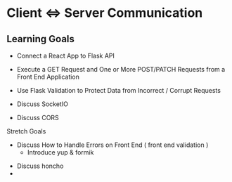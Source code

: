 #  Client <=> Server Communication
## Learning Goals
* Connect a React App to Flask API
* Execute a GET Request and One or More POST/PATCH Requests from a Front End Application
* Use Flask Validation to Protect Data from Incorrect / Corrupt Requests

* Discuss SocketIO
* Discuss CORS

Stretch Goals
- Discuss How to Handle Errors on Front End ( front end validation )
    * Introduce yup & formik 

* Discuss honcho
* 